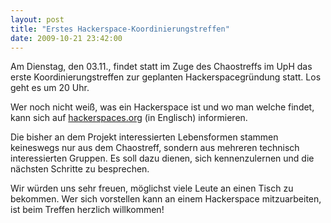 ```yaml
---
layout: post
title: "Erstes Hackerspace-Koordinierungstreffen"
date: 2009-10-21 23:42:00
---
```

Am Dienstag, den 03.11., findet statt im Zuge des Chaostreffs im UpH das erste Koordinierungstreffen zur geplanten Hackerspacegründung statt. Los geht es um 20 Uhr.

Wer noch nicht weiß, was ein Hackerspace ist und wo man welche findet, kann sich auf [hackerspaces.org](https://hackerspaces.org/) (in Englisch) informieren.

Die bisher an dem Projekt interessierten Lebensformen stammen keineswegs nur aus dem Chaostreff, sondern aus mehreren technisch interessierten Gruppen. Es soll dazu dienen, sich kennenzulernen und die nächsten Schritte zu besprechen.

Wir würden uns sehr freuen, möglichst viele Leute an einen Tisch zu bekommen. Wer sich vorstellen kann an einem Hackerspace mitzuarbeiten, ist beim Treffen herzlich willkommen!